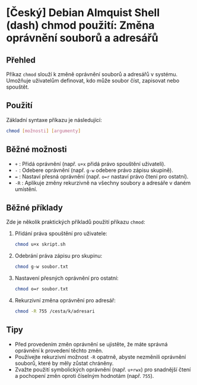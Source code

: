 # [Český] Debian Almquist Shell (dash) chmod použití: Změna oprávnění souborů a adresářů

## Přehled
Příkaz `chmod` slouží k změně oprávnění souborů a adresářů v systému. Umožňuje uživatelům definovat, kdo může soubor číst, zapisovat nebo spouštět.

## Použití
Základní syntaxe příkazu je následující:

```bash
chmod [možnosti] [argumenty]
```

## Běžné možnosti
- `+` : Přidá oprávnění (např. `u+x` přidá právo spouštění uživateli).
- `-` : Odebere oprávnění (např. `g-w` odebere právo zápisu skupině).
- `=` : Nastaví přesná oprávnění (např. `o=r` nastaví právo čtení pro ostatní).
- `-R` : Aplikuje změny rekurzivně na všechny soubory a adresáře v daném umístění.

## Běžné příklady
Zde je několik praktických příkladů použití příkazu `chmod`:

1. Přidání práva spouštění pro uživatele:
    ```bash
    chmod u+x skript.sh
    ```

2. Odebrání práva zápisu pro skupinu:
    ```bash
    chmod g-w soubor.txt
    ```

3. Nastavení přesných oprávnění pro ostatní:
    ```bash
    chmod o=r soubor.txt
    ```

4. Rekurzivní změna oprávnění pro adresář:
    ```bash
    chmod -R 755 /cesta/k/adresari
    ```

## Tipy
- Před provedením změn oprávnění se ujistěte, že máte správná oprávnění k provedení těchto změn.
- Používejte rekurzivní možnost `-R` opatrně, abyste nezměnili oprávnění souborů, které by měly zůstat chráněny.
- Zvažte použití symbolických oprávnění (např. `u+rwx`) pro snadnější čtení a pochopení změn oproti číselným hodnotám (např. `755`).